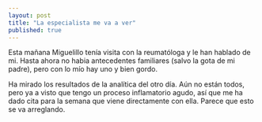 ```yaml
---
layout: post
title: "La especialista me va a ver"
published: true
---
```


Esta mañana Miguelillo tenía visita con la reumatóloga y le han hablado de mi. Hasta ahora no habia antecedentes familiares (salvo la gota de mi padre), pero con lo mío hay uno y bien gordo.

Ha mirado los resultados de la analítica del otro día. Aún no están todos, pero ya a visto que tengo un proceso inflamatorio agudo, así que me ha dado cita para la semana que viene directamente con ella. Parece que esto se va arreglando.
